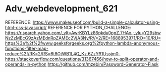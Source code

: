 # Adv_webdevelopment_621
REFERENCE:
https://www.makeuseof.com/build-a-simple-calculator-using-html-css-javascript/
REFERENCE FOR PYTHON_CHALLENGE:
https://r.search.yahoo.com/_ylt=AwrKBYLz86pkdu0ppZ.7HAx.;_ylu=Y29sbwNzZzMEcG9zAzMEdnRpZAMEc2VjA3Ny/RV=2/RE=1688953971/RO=10/RU=https%3a%2f%2fwww.geeksforgeeks.org%2fpython-lambda-anonymous-functions-filter-map-reduce%2f/RK=2/RS=6t8OtWB1L4Q_Kz.6ZzY91Ussjm0-
https://stackoverflow.com/questions/31367466/how-to-split-operator-and-operands-in-python
https://github.com/mzebin/Password-Generator-Flask
